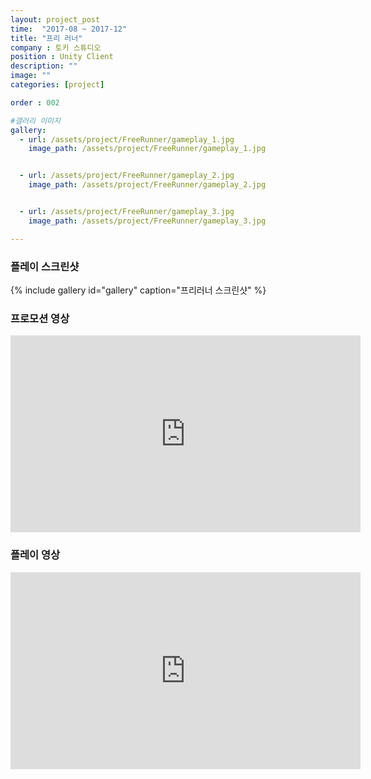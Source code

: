 ```yaml
---
layout: project_post
time:  "2017-08 ~ 2017-12"
title: "프리 러너"
company : 토키 스튜디오
position : Unity Client
description: ""
image: ""
categories: [project]

order : 002

#갤러리 이미지
gallery:
  - url: /assets/project/FreeRunner/gameplay_1.jpg
    image_path: /assets/project/FreeRunner/gameplay_1.jpg


  - url: /assets/project/FreeRunner/gameplay_2.jpg
    image_path: /assets/project/FreeRunner/gameplay_2.jpg


  - url: /assets/project/FreeRunner/gameplay_3.jpg
    image_path: /assets/project/FreeRunner/gameplay_3.jpg

---
```


### 플레이 스크린샷
{% include gallery id="gallery" caption="프리러너 스크린샷" %}

### 프로모션 영상
<iframe width="560" height="315" src="https://www.youtube.com/embed/K0WWxq6mFWE" frameborder="0" allow="accelerometer; autoplay; encrypted-media; gyroscope; picture-in-picture" allowfullscreen></iframe>

### 플레이 영상
<iframe width="560" height="315" src="https://www.youtube.com/embed/YGzwfYL5XCA" frameborder="0" allow="accelerometer; autoplay; encrypted-media; gyroscope; picture-in-picture" allowfullscreen></iframe>
